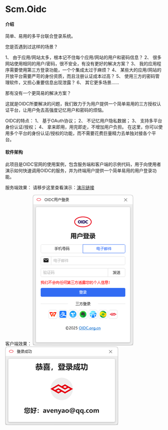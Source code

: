 # Scm.Oidc

#### 介绍
简单、易用的多平台联合登录系统。

您是否遇到过这样的场景？ 

1、  由于应用/网站太多，根本记不住每个应用/网站的用户和密码信息？ 
2、  很多网站使用相同的用户/密码，很不安全，有没有更好的解决方案？ 
3、  我的应用程序需要使用第三方登录功能，一个个集成太过于麻烦？ 
4、  某些大的应用/网站的开放平台需要严苛的身份资质，而且注册认证成本过高？ 
5、  使用三方的密码管理软件，又担心重要信息出现泄露？ 
6、  其它更多场景…… 

那有没有一个更简易的解决方案？

这就是OIDC所要解决的问题，我们致力于为用户提供一个简单易用的三方授权认证平台，让用户免去高强度记忆用户和密码的烦恼。

OIDC的特点： 
1、  基于OAuth协议； 
2、  不记忆用户隐私数据； 
3、  支持多平台身份认证/授权； 
4、  拿来即用，用完即走，不增加用户负担。 
在这里，你可以使用多个平台的身份认证/授权的功能，而不需要花费巨量精力去单独对接各个平台。 

#### 软件架构
此项目是OIDC官网的使用案例，包含服务端和客户端的示例代码，用于向使用者演示如何快速调用OIDC的服务，并为终端用户提供一个简单易用的用户登录功能。

服务端效果：
请移步这里查看演示：[演示链接](http://demo.oidc.org.cn)

客户端效果： 
![用户登录界面](screenshots/login.png) 
![授权成功界面](screenshots/success.png) 